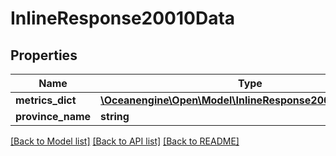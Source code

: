 # InlineResponse20010Data

## Properties
Name | Type | Description | Notes
------------ | ------------- | ------------- | -------------
**metrics_dict** | [**\Oceanengine\Open\Model\InlineResponse20010MetricsDict**](InlineResponse20010MetricsDict.md) |  | [optional] 
**province_name** | **string** |  | [optional] 

[[Back to Model list]](../README.md#documentation-for-models) [[Back to API list]](../README.md#documentation-for-api-endpoints) [[Back to README]](../README.md)


